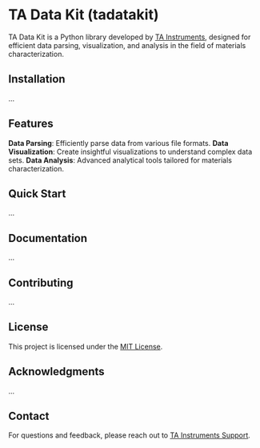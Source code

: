 # TA Data Kit (tadatakit)

TA Data Kit is a Python library developed by [TA Instruments](https://www.tainstruments.com/), designed for efficient data parsing, visualization, and analysis in the field of materials characterization.

## Installation

...

## Features

**Data Parsing**: Efficiently parse data from various file formats.
**Data Visualization**: Create insightful visualizations to understand complex data sets.
**Data Analysis**: Advanced analytical tools tailored for materials characterization.

## Quick Start

...

## Documentation

...

## Contributing

...

## License

This project is licensed under the [MIT License](LICENSE).

## Acknowledgments
...

## Contact
For questions and feedback, please reach out to [TA Instruments Support](mailto:tainstruments@waters.com).